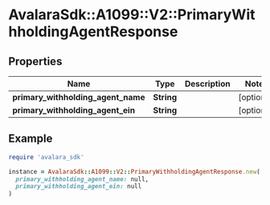 # AvalaraSdk::A1099::V2::PrimaryWithholdingAgentResponse

## Properties

| Name | Type | Description | Notes |
| ---- | ---- | ----------- | ----- |
| **primary_withholding_agent_name** | **String** |  | [optional] |
| **primary_withholding_agent_ein** | **String** |  | [optional] |

## Example

```ruby
require 'avalara_sdk'

instance = AvalaraSdk::A1099::V2::PrimaryWithholdingAgentResponse.new(
  primary_withholding_agent_name: null,
  primary_withholding_agent_ein: null
)
```

